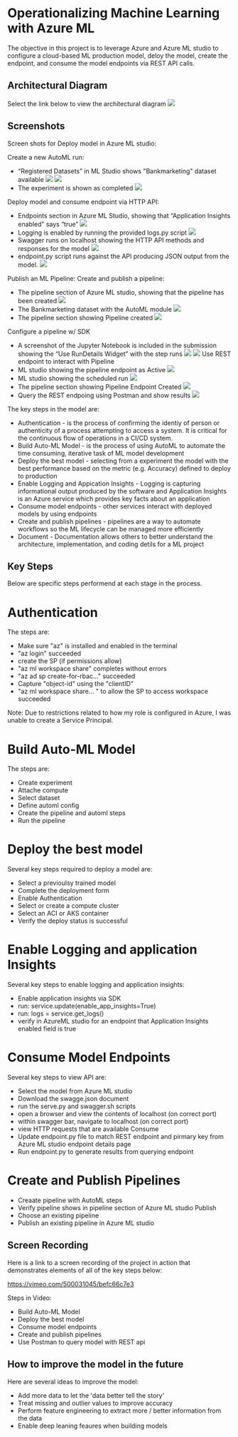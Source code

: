 # Operationalizing Machine Learning with Azure ML 

The objective in this project is to leverage Azure and Azure ML studio to configure a cloud-based ML production model, deloy the model, create the endpoint, and consume the model endpoints via REST API calls.

## Architectural Diagram

Select the link below to view the architectural diagram
![](screenshots/Deploy_Model/ML_Pipeline_Project_Arch_Diagram.png)

## Screenshots 

Screen shots for Deploy model in Azure ML studio:

Create a new AutoML run:
* “Registered Datasets” in ML Studio shows "Bankmarketing" dataset available
![](screenshots/Deploy_Model/Project_2_Bank_Marketing_Dataset_1.png)
![](screenshots/Deploy_Model/Project_2_Bank_Marketing_Dataset_2.png)
* The experiment is shown as completed
![](screenshots/Deploy_Model/Project_2_Bank_Marketing_Experiment_Completed.png)

Deploy model and consume endpoint via HTTP API:
* Endpoints section in Azure ML Studio, showing that “Application Insights enabled” says “true”
![](screenshots/Deploy_Model/Endpoint_Application_Insights_True.png)
* Logging is enabled by running the provided logs.py script
![](screenshots/Deploy_Model/Logs_python_script_run_results.png)
* Swagger runs on localhost showing the HTTP API methods and responses for the model
![](screenshots/Deploy_Model/Swagger_runs_on_localhost.png)
* endpoint.py script runs against the API producing JSON output from the model.
![](screenshots/Deploy_Model/Endpoint_python_script_run_results.png)


Publish an ML Pipeline:
Create and publish a pipeline:
* The pipeline section of Azure ML studio, showing that the pipeline has been created
![](screenshots/Publish_Model/Pipeline_Created.png)
* The Bankmarketing dataset with the AutoML module
![](screenshots/Publish_Model/Bank_market_input_dataset_with_AutoML.png)
* The pipeline section showing Pipeline created 
![](screenshots/Publish_Model/Pipeline_Run_Section_Showing_Pipeline_Created.png)


Configure a pipeline w/ SDK
* A screenshot of the Jupyter Notebook is included in the submission showing the “Use RunDetails Widget” with the step runs
![](screenshots/Publish_Model/Run_details_widget_1.png)
![](screenshots/Publish_Model/Run_details_widget_2.png)
Use REST endpoint to interact with Pipeline
* ML studio showing the pipeline endpoint as Active
![](screenshots/Publish_Model/ML_Studio_showing_pipeline_endpoint__Active.png)
* ML studio showing the scheduled run
![](screenshots/Publish_Model/ML_Studio_showing_scheduled_run_completed.png)
* The pipeline section showing Pipeline Endpoint Created
![](screenshots/Publish_Model/Pipeline_Section_Showing_Pipeline_Created.png)
* Query the REST endpoing using Postman and show results
![](screenshots/Publish_Model/Query_model_with_REST_API_via_Postman.png)


The key steps in the model are:

* Authentication - is the process of confirming the identiy of person or authenticity of a process attempting to access a system. It is critical for the continuous flow of operations in a CI/CD system.
* Build Auto-ML Model - is the process of using AutoML to automate the time consuming, iterative task of ML model development
* Deploy the best model - selecting from a experiment the model with the best performance based on the metric (e.g. Accuracy) defined to deploy to production
* Enable Logging and Appication Insights - Logging is capturing informational output produced by the software and Application Insights is an Azure service which provides key facts about an application
* Consume model endpoints - other services interact with deployed models by using endpoints 
* Create and publish pipelines - pipelines are a way to automate workflows so the ML lifecycle can be managed more efficiently
* Document - Documentation allows others to better understand the architecture, implementation, and coding detils for a ML project

## Key Steps
Below are specific steps performend at each stage in the process.  

# Authentication
The steps are:
* Make sure "az" is installed and enabled in the terminal
* "az login" succeeded
* create the SP (if permissions allow)
* "az ml workspace share" completes without errors
* "az ad sp create-for-rbac..." succeeded
* Capture "object-id" using the "clientID"
* "az ml workspace share... " to allow the SP to access workspace succeeded

Note: Due to restrictions related to how my role is configured in Azure, I was unable to create a Service Principal. 

# Build Auto-ML Model
The steps are:
* Create experiment
* Attache compute
* Select dataset
* Define automl config
* Create the pipeline and automl steps
* Run the pipeline

# Deploy the best model
Several key steps required to deploy a model are:
* Select a previoulsy trained model
* Complete the deployment form 
* Enable Authentication
* Select or create a compute cluster
* Select an ACI or AKS container 
* Verify the deploy status is successful

# Enable Logging and application Insights
Several key steps to enable logging and application insights:
* Enable application insights via SDK
* run: service.update(enable_app_insights=True)
* run: logs = service.get_logs()
* verify in AzureML studio for an endpoint that Application Insights enabled field is true

# Consume Model Endpoints
Several key steps to view API are:
* Select the model from Azure ML studio 
* Download the swagge.json document
* run the serve.py and swagger.sh scripts
* open a browser and view the contents of localhost (on correct port)
* within swagger bar, navigate to localhost (on correct port)
* view HTTP requests that are available 
Consume
* Update endpoint.py file to match REST endpoint and pirmary key from Azure ML studio endpoint details page
* Run endpoint.py to generate results from querying endpoint

# Create and Publish Pipelines
* Creaate pipeline with AutoML steps
* Verify pipeline shows in pipeline section of Azure ML studio
Publish
* Choose an existing pipeline
* Publish an existing pipeline in Azure ML studio

## Screen Recording
Here is a link to a screen recording of the project in action that demonstrates elements of all of the key steps below:

https://vimeo.com/500031045/befc66c7e3 

Steps in Video:
* Build Auto-ML Model 
* Deploy the best model 
* Consume model endpoints 
* Create and publish pipelines
* Use Postman to query model with REST api

## How to improve the model in the future

Here are several ideas to improve the model:
* Add more data to let the 'data better tell the story'
* Treat missing and outlier values to improve accuracy
* Perform feature engineering to extract more / better information from the data
* Enable deep leaning feaures when building models


